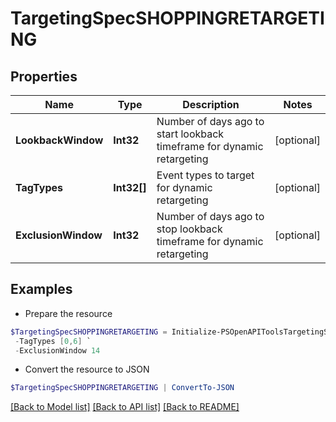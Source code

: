 # TargetingSpecSHOPPINGRETARGETING
## Properties

Name | Type | Description | Notes
------------ | ------------- | ------------- | -------------
**LookbackWindow** | **Int32** | Number of days ago to start lookback timeframe for dynamic retargeting | [optional] 
**TagTypes** | **Int32[]** | Event types to target for dynamic retargeting | [optional] 
**ExclusionWindow** | **Int32** | Number of days ago to stop lookback timeframe for dynamic retargeting | [optional] 

## Examples

- Prepare the resource
```powershell
$TargetingSpecSHOPPINGRETARGETING = Initialize-PSOpenAPIToolsTargetingSpecSHOPPINGRETARGETING  -LookbackWindow 30 `
 -TagTypes [0,6] `
 -ExclusionWindow 14
```

- Convert the resource to JSON
```powershell
$TargetingSpecSHOPPINGRETARGETING | ConvertTo-JSON
```

[[Back to Model list]](../README.md#documentation-for-models) [[Back to API list]](../README.md#documentation-for-api-endpoints) [[Back to README]](../README.md)


